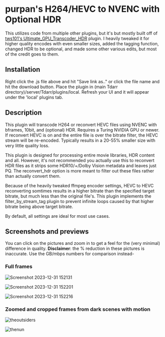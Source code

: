 # purpan's H264/HEVC to NVENC with Optional HDR

This utilizes code from multiple other plugins, but it's but mostly built off of [tws101's Ultimate_GPU_Transcoder_HDR](https://github.com/HaveAGitGat/Tdarr_Plugins/blob/4e0dd002c249247d338bf52c0595df917532eca7/Community/Tdarr_Plugin_tws101_Ultimate_GPU_Transcoder_HDR.js) plugin. I heavily tweaked it for higher quality encodes with even smaller sizes, added the tagging function, changed HDR to be optional, and made some other various edits, but most of the credit goes to them.

## Installation
Right click the .js file above and hit "Save link as.." or click the file name and hit the download button. Place the plugin in (main Tdarr directory)/server/Tdarr/plugins/local. Refresh your UI and it will appear under the 'local' plugins tab.

## Description

This plugin will transcode H264 or reconvert HEVC files using NVENC with bframes, 10bit, and (optional) HDR. Requires a Turing NVIDIA GPU or newer. 
If reconvert HEVC is on and the entire file is over the bitrate filter, the HEVC stream will be re-encoded. Typically results in a 20-55% smaller size with very little quality loss.

This plugin is designed for processing entire movie libraries, HDR content and all. However, it's not recommended you actually use this to reconvert HDR files as it strips some HDR10/+/Dolby Vision metadata and leaves just PQ. The reconvert_hdr option is more meant to filter out these files rather than actually convert them.

Because of the heavily tweaked ffmpeg encoder settings, HEVC to HEVC reconverting somtimes results in a higher bitrate than the specified target bitrate, but much less than the original file's. This plugin implements the filter_by_stream_tag plugin to prevent infinite loops caused by that higher bitrate being above target bitrate.

By default, all settings are ideal for most use cases.

## Screenshots and previews

You can click on the pictures and zoom in to get a feel for the (very minimal) difference in quality. 
**Disclaimer**: the % reduction in these pictures is inaccurate. Use the GB/mbps numbers for comparison instead-

### Full frames

![Screenshot 2023-12-31 152131](https://github.com/PronPan/Tdarr-H264-HEVC-to-NVENC-with-Optional-HDR/assets/5284391/619f1b39-b814-4b1f-b8c7-2ae07416d5a7)

![Screenshot 2023-12-31 152201](https://github.com/PronPan/Tdarr-H264-HEVC-to-NVENC-with-Optional-HDR/assets/5284391/ddabcd0a-ffc6-43a5-898a-cdbcb3dd665c)

![Screenshot 2023-12-31 152216](https://github.com/PronPan/Tdarr-H264-HEVC-to-NVENC-with-Optional-HDR/assets/5284391/5a201de8-b878-439b-b229-f5b5d257ea2c)

### Zoomed and cropped frames from dark scenes with motion

![theoutsiders](https://github.com/PronPan/Tdarr-H264-HEVC-to-NVENC-with-Optional-HDR/assets/5284391/2156b4e3-5cf3-40d6-a166-228ed1f190ec)

![thenun](https://github.com/PronPan/Tdarr-H264-HEVC-to-NVENC-with-Optional-HDR/assets/5284391/ed5511ef-56ec-4203-bdd0-47d6f7bdb9c3)


